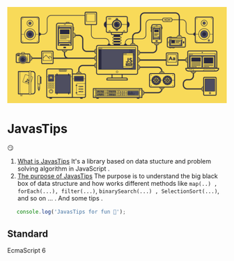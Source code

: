 ![alt text](js.gif)

# JavasTips
 😏
 1. [What is JavasTips](#introduction)
   It's a library based on data stucture and problem solving algorithm in JavaScript .
2. [The purpose of JavasTips](#purpose)
   The purpose is to understand the big black box of data structure and how works different methods like `map(..) , forEach(...), filter(...)`, `binarySearch(...) , SelectionSort(...)`, and so on ... . And some tips .
  

```javascript 
   console.log('JavasTips for fun 🤯');
```

## Standard
  EcmaScript 6 

